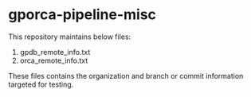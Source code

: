 # gporca-pipeline-misc

This repository maintains below files:
1. gpdb_remote_info.txt
2. orca_remote_info.txt

These files contains the organization and branch or commit information targeted for testing.
